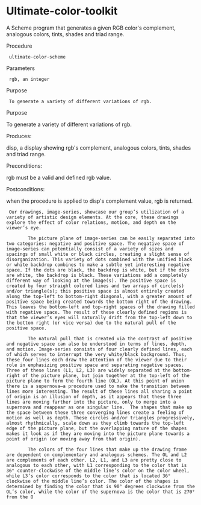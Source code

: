 Ultimate-color-toolkit
======================

A Scheme program that generates a given RGB color's complement, analogous colors, tints, shades and triad range.
          
Procedure

     ultimate-color-scheme 
     
Parameters   

     rgb, an integer  
     
Purpose

     To generate a variety of different variations of rgb.
     
     

   
Purpose
  
   To generate a variety of different variations of rgb.
   
Produces:
  
   disp, a display showing rgb's complement, analogous colors, tints, shades and triad range.
   
Preconditions:
   
   rgb must be a valid and defined rgb value.
   
Postconditions:
  
   when the procedure is applied to disp's complement value, rgb is returned. 
        

     Our drawings, image-series, showcase our group’s utilization of a variety of artistic design elements. At the core, these drawings explore the effect of color relations, motion, and depth on the viewer’s eye.

            The picture plane of image-series can be easily separated into two categories: negative and positive space. The negative space of image-series can potentially consist of a variety of sizes and spacings of small white or black circles, creating a slight sense of disorganization. This variety of dots combined with the unified black or white backdrop combines to make a subtle yet interesting negative space. If the dots are black, the backdrop is white, but if the dots are white, the backdrop is black. These variations add a completely different way of looking at the image(s). The positive space is created by four straight colored lines and two arrays of circle(s) and/or triangle(s); this positive space is almost entirely created along the top-left to bottom-right diagonal, with a greater amount of positive space being created towards the bottom right of the drawing. This leaves the bottom-left and top-right spaces of the drawing filled with negative space. The result of these clearly defined regions is that the viewer’s eyes will naturally drift from the top-left down to the bottom right (or vice versa) due to the natural pull of the positive space.

            The natural pull that is created via the contrast of positive and negative space can also be understood in terms of lines, depth, and motion. Image-series consists of four clearly defined lines, each of which serves to interrupt the very white/black background. Thus, these four lines each draw the attention of the viewer due to their role in emphasizing positive space and separating negative spaces. Three of these lines (L1, L2, L3) are widely separated at the bottom-right of the picture plane, but join together at the top-left of the picture plane to form the fourth line (OL). At this point of union there is a supernova—a procedure used to make the transition between lines more interesting. The result of these lines all sharing a point of origin is an illusion of depth, as it appears that these three lines are moving farther into the picture, only to merge into a supernova and reappear as one singular line.  The shapes that make up the space between these three converging lines create a feeling of motion as well as depth. These circles and/or triangles progressively, almost rhythmically, scale down as they climb towards the top-left edge of the picture plane, but the overlapping nature of the shapes makes it look as if they are moving into the picture plane towards a point of origin (or moving away from that origin).

            The colors of the four lines that make up the drawing frame are dependent on complementary and analogous schemes. The OL and L2 are complements of each other. L2, L1, and L3 are pretty close to analogous to each other, with L1 corresponding to the color that is 36° counter-clockwise of the middle line’s color on the color wheel, while L3’s color corresponds to the color that is located 36° clockwise of the middle line’s color. The color of the shapes is determined by finding the color that is 90° degrees clockwise from the OL’s color, while the color of the supernova is the color that is 270° from the O
